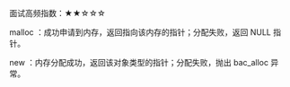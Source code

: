 面试高频指数：★★☆☆☆

malloc ：成功申请到内存，返回指向该内存的指针；分配失败，返回 NULL 指针。

new ：内存分配成功，返回该对象类型的指针；分配失败，抛出 bac_alloc 异常。

